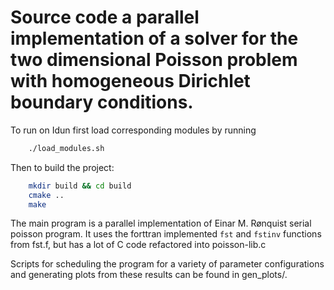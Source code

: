Source code a parallel implementation of a solver for the two dimensional
Poisson problem with homogeneous Dirichlet boundary conditions.
==============================================================================

To run on Idun first load corresponding modules by running

```bash
    ./load_modules.sh
```

Then to build the project:

```bash
    mkdir build && cd build
    cmake ..
    make
```

The main program is a parallel implementation of Einar M. Rønquist serial
poisson program. It uses the forttran implemented `fst` and `fstinv` functions
from fst.f, but has a lot of C code refactored into poisson-lib.c

Scripts for scheduling the program for a variety of parameter configurations
and generating plots from these results can be found in gen_plots/.
